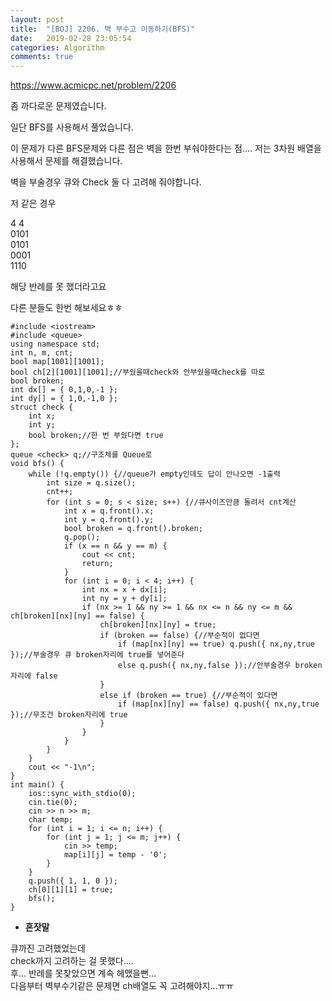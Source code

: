```yaml
---
layout: post
title:  "[BOJ] 2206. 벽 부수고 이동하기(BFS)"
date:   2019-02-28 23:05:54
categories: Algorithm
comments: true
---
```


https://www.acmicpc.net/problem/2206  

좀 까다로운 문제였습니다.  

일단 BFS를 사용해서 풀었습니다.  

이 문제가 다른 BFS문제와 다른 점은 벽을 한번 부숴야한다는 점.... 저는 3차원 배열을 사용해서 문제를 해결했습니다.  

벽을 부술경우 큐와 Check 둘 다 고려해 줘야합니다.  

저 같은 경우  

4 4  
0101  
0101  
0001  
1110  

해당 반례를 못 했더라고요  

다른 분들도 한번 해보세요ㅎㅎ  

~~~
#include <iostream>
#include <queue>
using namespace std;
int n, m, cnt;
bool map[1001][1001];
bool ch[2][1001][1001];//부쉈을때check와 안부쉈을때check를 따로
bool broken;
int dx[] = { 0,1,0,-1 };
int dy[] = { 1,0,-1,0 };
struct check {
    int x;
    int y;
    bool broken;//한 번 부쉈다면 true
};
queue <check> q;//구조체를 Queue로
void bfs() {
    while (!q.empty()) {//queue가 empty인데도 답이 안나오면 -1출력
        int size = q.size();
        cnt++;
        for (int s = 0; s < size; s++) {//큐사이즈만큼 돌려서 cnt계산
            int x = q.front().x;
            int y = q.front().y;
            bool broken = q.front().broken;
            q.pop();
            if (x == n && y == m) {
                cout << cnt;
                return;
            }
            for (int i = 0; i < 4; i++) {
                int nx = x + dx[i];
                int ny = y + dy[i];
                if (nx >= 1 && ny >= 1 && nx <= n && ny <= m && ch[broken][nx][ny] == false) {
                    ch[broken][nx][ny] = true;
                    if (broken == false) {//부순적이 없다면
                        if (map[nx][ny] == true) q.push({ nx,ny,true });//부술경우 큐 broken자리에 true를 넣어준다
                        else q.push({ nx,ny,false });//안부술경우 broken자리에 false
                    }
                    else if (broken == true) {//부순적이 있다면
                        if (map[nx][ny] == false) q.push({ nx,ny,true });//무조건 broken자리에 true
                    }
                }
            }
        }
    }
    cout << "-1\n";
}
int main() {
    ios::sync_with_stdio(0);
    cin.tie(0);
    cin >> n >> m;
    char temp;
    for (int i = 1; i <= n; i++) {
        for (int j = 1; j <= m; j++) {
            cin >> temp;
            map[i][j] = temp - '0';
        }
    }
    q.push({ 1, 1, 0 });
    ch[0][1][1] = true;
    bfs();
}

~~~




- **혼잣말**

큐까진 고려했었는데  
check까지 고려하는 걸 못했다....  
후... 반례를 못찾았으면 계속 헤맸을뻔...  
다음부터 벽부수기같은 문제면 ch배열도 꼭 고려해야지...ㅠㅠ
